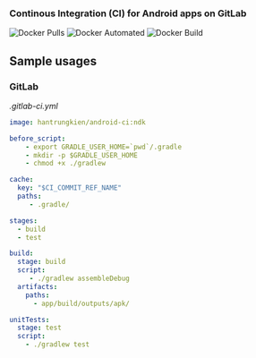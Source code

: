 ### Continous Integration (CI) for Android apps on GitLab

![Docker Pulls](https://img.shields.io/docker/pulls/hantrungkien/android-ci.svg)
![Docker Automated](https://img.shields.io/docker/automated/hantrungkien/android-ci.svg)
![Docker Build](https://img.shields.io/docker/cloud/build/hantrungkien/android-ci.svg)

## Sample usages
### GitLab
*.gitlab-ci.yml*

```yml
image: hantrungkien/android-ci:ndk

before_script:
    - export GRADLE_USER_HOME=`pwd`/.gradle
    - mkdir -p $GRADLE_USER_HOME
    - chmod +x ./gradlew

cache:
  key: "$CI_COMMIT_REF_NAME"
  paths:
     - .gradle/

stages:
  - build
  - test

build:
  stage: build
  script:
     - ./gradlew assembleDebug
  artifacts:
    paths:
      - app/build/outputs/apk/

unitTests:
  stage: test
  script:
    - ./gradlew test
```
